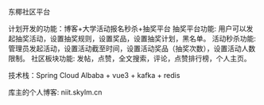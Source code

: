 东椰社区平台

计划开发的功能：博客+大学活动报名秒杀+抽奖平台
抽奖平台功能: 用户可以发起抽奖活动，设置抽奖规则，设置奖品，设置抽奖计划，黑名单。
活动秒杀功能: 管理员发起活动，设置活动截至时间，设置活动奖品（抽奖次数），设置活动人数限制。
社区板块功能: 发帖，点赞，全文搜索，评论，点赞排行榜，个人主页。


技术栈：Spring Cloud Albaba + vue3 + kafka + redis



库主的个人博客: niit.skylm.cn